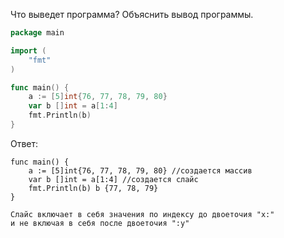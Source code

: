 Что выведет программа? Объяснить вывод программы.

```go
package main

import (
    "fmt"
)

func main() {
    a := [5]int{76, 77, 78, 79, 80}
    var b []int = a[1:4]
    fmt.Println(b)
}
```

Ответ:
```
func main() {
    a := [5]int{76, 77, 78, 79, 80} //создается массив 
    var b []int = a[1:4] //создается слайс
    fmt.Println(b) b {77, 78, 79}
}

Слайс включает в себя значения по индексу до двоеточия "x:"  
и не включая в себя после двоеточия ":y"

```
